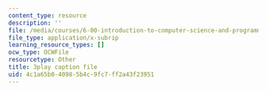 ```yaml
---
content_type: resource
description: ''
file: /media/courses/6-00-introduction-to-computer-science-and-programming-fall-2008/4c1a65b040985b4c9fc7ff2a43f23951_SuOIpJnn888.vtt
file_type: application/x-subrip
learning_resource_types: []
ocw_type: OCWFile
resourcetype: Other
title: 3play caption file
uid: 4c1a65b0-4098-5b4c-9fc7-ff2a43f23951
---
```

